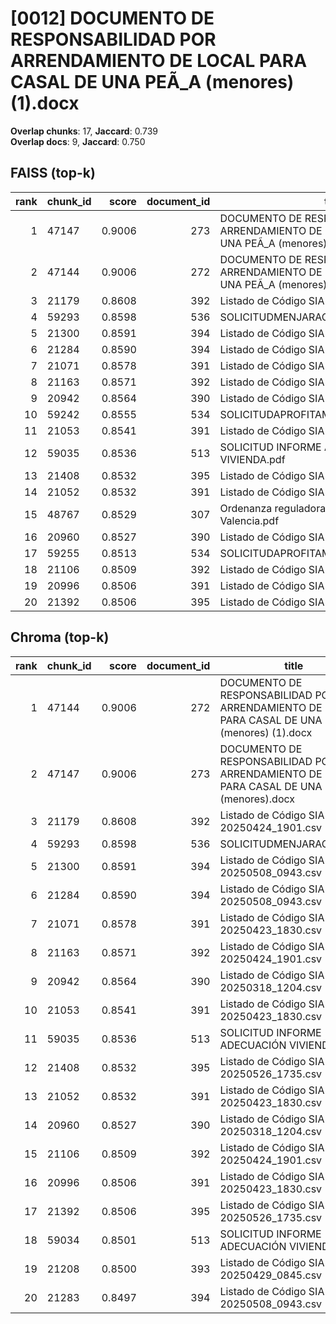 # [0012] DOCUMENTO DE RESPONSABILIDAD POR ARRENDAMIENTO DE LOCAL PARA CASAL DE UNA PEÃ_A (menores) (1).docx

**Overlap chunks**: 17, **Jaccard**: 0.739  
**Overlap docs**: 9, **Jaccard**: 0.750

## FAISS (top-k)
rank | chunk_id | score | document_id | title
---:|---|---:|---:|---
1 | 47147 | 0.9006 | 273 | DOCUMENTO DE RESPONSABILIDAD POR ARRENDAMIENTO DE LOCAL PARA CASAL DE UNA PEÃ_A (menores).docx
2 | 47144 | 0.9006 | 272 | DOCUMENTO DE RESPONSABILIDAD POR ARRENDAMIENTO DE LOCAL PARA CASAL DE UNA PEÃ_A (menores) (1).docx
3 | 21179 | 0.8608 | 392 | Listado de Código SIA 20250424_1901.csv
4 | 59293 | 0.8598 | 536 | SOLICITUDMENJARACASA.pdf
5 | 21300 | 0.8591 | 394 | Listado de Código SIA 20250508_0943.csv
6 | 21284 | 0.8590 | 394 | Listado de Código SIA 20250508_0943.csv
7 | 21071 | 0.8578 | 391 | Listado de Código SIA 20250423_1830.csv
8 | 21163 | 0.8571 | 392 | Listado de Código SIA 20250424_1901.csv
9 | 20942 | 0.8564 | 390 | Listado de Código SIA 20250318_1204.csv
10 | 59242 | 0.8555 | 534 | SOLICITUDAPROFITAMENTTERRASSA2025.pdf
11 | 21053 | 0.8541 | 391 | Listado de Código SIA 20250423_1830.csv
12 | 59035 | 0.8536 | 513 | SOLICITUD INFORME ADECUACIÓN VIVIENDA.pdf
13 | 21408 | 0.8532 | 395 | Listado de Código SIA 20250526_1735.csv
14 | 21052 | 0.8532 | 391 | Listado de Código SIA 20250423_1830.csv
15 | 48767 | 0.8529 | 307 | Ordenanza reguladora de SandBox Urbano Valencia.pdf
16 | 20960 | 0.8527 | 390 | Listado de Código SIA 20250318_1204.csv
17 | 59255 | 0.8513 | 534 | SOLICITUDAPROFITAMENTTERRASSA2025.pdf
18 | 21106 | 0.8509 | 392 | Listado de Código SIA 20250424_1901.csv
19 | 20996 | 0.8506 | 391 | Listado de Código SIA 20250423_1830.csv
20 | 21392 | 0.8506 | 395 | Listado de Código SIA 20250526_1735.csv

## Chroma (top-k)
rank | chunk_id | score | document_id | title
---:|---|---:|---:|---
1 | 47144 | 0.9006 | 272 | DOCUMENTO DE RESPONSABILIDAD POR ARRENDAMIENTO DE LOCAL PARA CASAL DE UNA PEÃ_A (menores) (1).docx
2 | 47147 | 0.9006 | 273 | DOCUMENTO DE RESPONSABILIDAD POR ARRENDAMIENTO DE LOCAL PARA CASAL DE UNA PEÃ_A (menores).docx
3 | 21179 | 0.8608 | 392 | Listado de Código SIA 20250424_1901.csv
4 | 59293 | 0.8598 | 536 | SOLICITUDMENJARACASA.pdf
5 | 21300 | 0.8591 | 394 | Listado de Código SIA 20250508_0943.csv
6 | 21284 | 0.8590 | 394 | Listado de Código SIA 20250508_0943.csv
7 | 21071 | 0.8578 | 391 | Listado de Código SIA 20250423_1830.csv
8 | 21163 | 0.8571 | 392 | Listado de Código SIA 20250424_1901.csv
9 | 20942 | 0.8564 | 390 | Listado de Código SIA 20250318_1204.csv
10 | 21053 | 0.8541 | 391 | Listado de Código SIA 20250423_1830.csv
11 | 59035 | 0.8536 | 513 | SOLICITUD INFORME ADECUACIÓN VIVIENDA.pdf
12 | 21408 | 0.8532 | 395 | Listado de Código SIA 20250526_1735.csv
13 | 21052 | 0.8532 | 391 | Listado de Código SIA 20250423_1830.csv
14 | 20960 | 0.8527 | 390 | Listado de Código SIA 20250318_1204.csv
15 | 21106 | 0.8509 | 392 | Listado de Código SIA 20250424_1901.csv
16 | 20996 | 0.8506 | 391 | Listado de Código SIA 20250423_1830.csv
17 | 21392 | 0.8506 | 395 | Listado de Código SIA 20250526_1735.csv
18 | 59034 | 0.8501 | 513 | SOLICITUD INFORME ADECUACIÓN VIVIENDA.pdf
19 | 21208 | 0.8500 | 393 | Listado de Código SIA 20250429_0845.csv
20 | 21283 | 0.8497 | 394 | Listado de Código SIA 20250508_0943.csv

